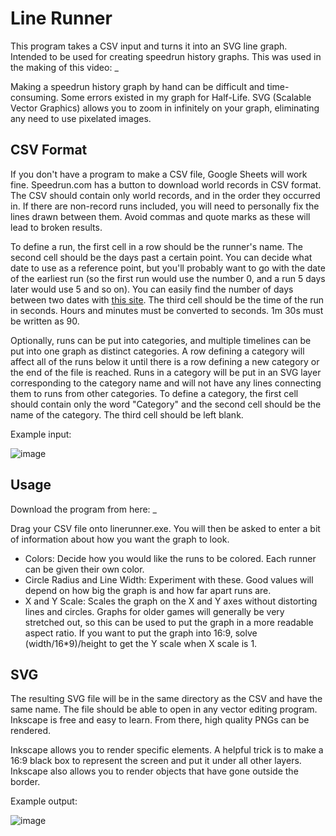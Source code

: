 # Line Runner
This program takes a CSV input and turns it into an SVG line graph. Intended to be used for creating speedrun history graphs. This was used in the making of this video: _

Making a speedrun history graph by hand can be difficult and time-consuming. Some errors existed in my graph for Half-Life. SVG (Scalable Vector Graphics) allows you to zoom in infinitely on your graph, eliminating any need to use pixelated images.

## CSV Format
If you don't have a program to make a CSV file, Google Sheets will work fine. Speedrun.com has a button to download world records in CSV format. The CSV should contain only world records, and in the order they occurred in. If there are non-record runs included, you will need to personally fix the lines drawn between them. Avoid commas and quote marks as these will lead to broken results.

To define a run, the first cell in a row should be the runner's name. The second cell should be the days past a certain point. You can decide what date to use as a reference point, but you'll probably want to go with the date of the earliest run (so the first run would use the number 0, and a run 5 days later would use 5 and so on). You can easily find the number of days between two dates with [this site](https://www.timeanddate.com/date/durationresult.html). The third cell should be the time of the run in seconds. Hours and minutes must be converted to seconds. 1m 30s must be written as 90.

Optionally, runs can be put into categories, and multiple timelines can be put into one graph as distinct categories. A row defining a category will affect all of the runs below it until there is a row defining a new category or the end of the file is reached. Runs in a category will be put in an SVG layer corresponding to the category name and will not have any lines connecting them to runs from other categories. To define a category, the first cell should contain only the word "Category" and the second cell should be the name of the category. The third cell should be left blank.

Example input:

![image](https://github.com/Pinsplash/LineRunner/assets/39359267/a349a99a-e620-44f9-9c60-4bbedd62b7a9)

## Usage
Download the program from here: _

Drag your CSV file onto linerunner.exe. You will then be asked to enter a bit of information about how you want the graph to look.

* Colors: Decide how you would like the runs to be colored. Each runner can be given their own color.
* Circle Radius and Line Width: Experiment with these. Good values will depend on how big the graph is and how far apart runs are.
* X and Y Scale: Scales the graph on the X and Y axes without distorting lines and circles. Graphs for older games will generally be very stretched out, so this can be used to put the graph in a more readable aspect ratio. If you want to put the graph into 16:9, solve (width/16*9)/height to get the Y scale when X scale is 1.

## SVG
The resulting SVG file will be in the same directory as the CSV and have the same name. The file should be able to open in any vector editing program. Inkscape is free and easy to learn. From there, high quality PNGs can be rendered.

Inkscape allows you to render specific elements. A helpful trick is to make a 16:9 black box to represent the screen and put it under all other layers. Inkscape also allows you to render objects that have gone outside the border.

Example output:

![image](https://github.com/Pinsplash/LineRunner/assets/39359267/06bb89c6-64c0-400a-aa07-1156535f3061)
